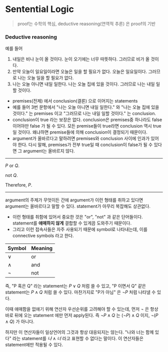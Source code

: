 # Sentential Logic

> proof는 수학의 핵심, deductive reasoning(연역적 추론) 은 proof의 기반

### Deductive reasoning

예를 들어

1. 내일은 비나 눈이 올 것이다. 눈이 오기에는 너무 따뜻하다. 그러므로 비가 올 것이다.
2. 만약 오늘이 일요일이라면 오늘은 일을 할 필요가 없다. 오늘은 일요일이다. 그러므로 나는 오늘 일을 할 필요가 없다.
3. 나는 오늘 아니면 내일 일한다. 나는 오늘 집에 있을 것이다. 그러므로 나는 내일 일할 것이다.

- premises(전제) 에서 conclusion(결론) 으로 이어지는 statements
- 예를 들어 3번 문항에서 "나는 오늘 아니면 내일 일한다." 와 "나는 오늘 집에 있을 것이다." 는 premises 이고 "그러므로 나는 내일 일할 것이다." 는 conclusion.
- conclusion이 true 라는 보장은 없다. conclusion은 premises중 하나라도 false 이어야만 false 가 될 수 있다. 모든 premise들이 true라면 conclusion 역시 true 일 것이다. 왜냐하면 premise들에 의해 conclusion이 결정되기 때문이다.
- argument가 올바르다고 말하려면 premises와 conclusion 사이에 인과가 있어야 한다. 다시 말해, premises가 전부 true일 때 conclusion이 false가 될 수 있다면 그 argument는 올바르지 않다.

---

$P$ or $Q$.

not $Q$.

Therefore, $P$.

---

argument의 주제가 무엇이든 간에 argument가 이런 형태를 취하고 있다면 argument는 올바르다고 말할 수 있다. statement가 아무리 복잡해도 상관없다.

- 이런 형태를 취함에 있어서 중요한 것은 "or", "not" 과 같은 단어들이다. statement를 **애매하지 않게** 결합할 수 있게끔 도와주기 때문이다.
- 그리고 이런 접속사들은 자주 사용되기 때문에 symbol로 나타내는데, 이를 connective symbols 라고 한다.

Symbol | Meaning
-------|---------
$\lor$ | or
$\land$| and
$\lnot$| not

즉, "P 혹은 Q" 라는 statement는 $P \lor Q$ 처럼 쓸 수 있고, "P 이면서 Q" 같은 statement는 $P \land Q$ 처럼 쓸 수 있다. 마찬가지로 "P가 아님" 은 $\lnot P$ 처럼 나타낼 수 있다.

이때 애매함을 없애기 위해 연산자 우선순위를 고려해야 할 수 있는데, 먼저 $\lnot$ 은 항상 바로 뒤에 오는 statement 에만 먼저 apply된다. 즉 $\lnot P \land Q$ 는 $(\lnot P) \land Q$ 이지, $\lnot (P \land Q)$ 가 아니다.

하지만 이 연산자들이 일상언어의 그것과 항상 대응되지는 않는다. "나와 너는 함께 있다" 라는 statement를 $나 \land 너$ 라고 표현할 수 없다는 말이다. 이 연산자들은 statement에만 적용될 수 있다.